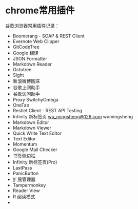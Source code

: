 # chrome常用插件


谷歌浏览器常用插件记录：

* Boomerang - SOAP & REST Client
* Evernote Web Clipper
* GitCodeTree
* Google 翻译
* JSON Formatter
* Markdown Reader
* Octotree
* Sight
* 新浪微博图床
* 谷歌上网助手
* 谷歌访问助手
* Proxy SwitchyOmega
* OneTab
* Restlet Client - REST API Testing
* Infinity 新标签页    wu_mingsheng@126.com wumingsheng
* Markdown Editor
* Markdown Viewer
* Quick Write Text Editor
* Text Editor
* Momentum
* Google Mail Checker
* 书签侧边栏
* Infinity 新标签页(Pro)
* LastPass
* PanicButton
* 扩展管理器
* Tampermonkey
* Reader View
* R 阅读模式
* 



